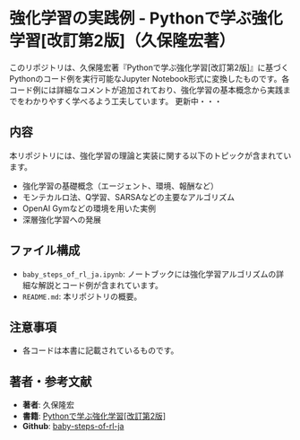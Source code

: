 # 強化学習の実践例 - Pythonで学ぶ強化学習[改訂第2版]（久保隆宏著）

このリポジトリは、久保隆宏著『Pythonで学ぶ強化学習[改訂第2版]』に基づくPythonのコード例を実行可能なJupyter Notebook形式に変換したものです。各コード例には詳細なコメントが追加されており、強化学習の基本概念から実践までをわかりやすく学べるよう工夫しています。
更新中・・・

## 内容
本リポジトリには、強化学習の理論と実装に関する以下のトピックが含まれています。

- 強化学習の基礎概念（エージェント、環境、報酬など）
- モンテカルロ法、Q学習、SARSAなどの主要なアルゴリズム
- OpenAI Gymなどの環境を用いた実例
- 深層強化学習への発展

## ファイル構成
- `baby_steps_of_rl_ja.ipynb`: ノートブックには強化学習アルゴリズムの詳細な解説とコード例が含まれています。
- `README.md`: 本リポジトリの概要。


## 注意事項
- 各コードは本書に記載されているものです。

## 著者・参考文献
- **著者**: 久保隆宏
- **書籍**: [Pythonで学ぶ強化学習[改訂第2版]](https://www.kspub.co.jp/book/detail/5142981.html) 
- **Github**: [baby-steps-of-rl-ja](https://github.com/icoxfog417/baby-steps-of-rl-ja)

